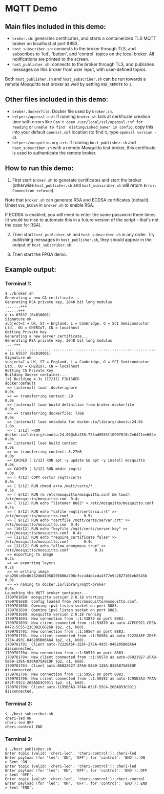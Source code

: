MQTT Demo
=========

Main files included in this demo:
---------------------------------

- `broker.sh`: generates certificates, and starts a containerized TLS MQTT broker on localhost at port 8883.
- `host_subscriber.sh`: connects to the broker through TLS, and subscribes to 'led', 'button', and 'control' topics on the local broker. All notifications are printed to the screen.
- `host_publisher.sh`: connects to the broker through TLS, and publishes messages on this broker from user input, with user-defined topics.

Both `host_publisher.sh` and `host_subscriber.sh` can be run towards a remote Mosquitto test broker as well by setting `USE_REMOTE` to `1`.

Other files included in this demo:
----------------------------------

- `broker.dockerfile`: Docker file used by `broker.sh`.
- `helpers/openssl.cnf`: If running `broker.sh` fails at certificate creation time with errors like `Can't open /usr/local/ssl/openssl.cnf for reading` or `unable to find 'distinguished_name' in config`, copy this into your default `openssl.cnf` location (to find it, type `openssl version -d`).
- `helpers/mosquitto.org.crt`: If running `host_publisher.sh` and `host_subscriber.sh` with a remote Mosquitto test broker, this certificate is used to authenticate the remote broker.

How to run this demo:
---------------------

1. First start `broker.sh` to generate certificates and start the broker (otherwise `host_publisher.sh` and `host_subscriber.sh` will return `Error: Connection refused`).

Note that `broker.sh` can generate RSA and ECDSA certificates (default). Unset `USE_ECDSA` in `broker.sh` to enable RSA.

If ECDSA is enabled, you will need to enter the same password three times (it would be nice to automate this in a future version of the script - that's not the case for RSA).

2. Then start `host_publisher.sh` and `host_subscriber.sh` in any order.
Try publishing messages in `host_publisher.sh`, they should appear in the output of `host_subscriber.sh`.

3. Then start the FPGA demo.

Example output:
---------------

### Terminal 1:
```
$ ./broker.sh
Generating a new CA certificate...
Generating RSA private key, 2048 bit long modulus
.......+++
......+++
e is 65537 (0x010001)
Signature ok
subject=C = UK, ST = England, L = Cambridge, O = SCI Semiconductor Ltd., OU = CHERIoT, CN = localhost
Getting Private key
Generating a new server certificate...
Generating RSA private key, 2048 bit long modulus
....+++
......................................................................................................................+++
e is 65537 (0x010001)
Signature ok
subject=C = UK, ST = England, L = Cambridge, O = SCI Semiconductor Ltd., OU = CHERIoT, CN = localhost
Getting CA Private Key
Building Docker container...
[+] Building 4.3s (17/17) FINISHED                                            docker:default
 => [internal] load .dockerignore                                                       0.0s
 => => transferring context: 2B                                                         0.0s
 => [internal] load build definition from broker.dockerfile                             0.0s
 => => transferring dockerfile: 736B                                                    0.0s
 => [internal] load metadata for docker.io/library/ubuntu:24.04                         1.0s
 => [ 1/12] FROM docker.io/library/ubuntu:24.04@sha256:723ad8033f109978f8c7e6421ee684e  0.0s
 => [internal] load build context                                                       0.0s
 => => transferring context: 8.27kB                                                     0.0s
 => CACHED [ 2/12] RUN apt -y update && apt -y install mosquitto                        0.0s
 => CACHED [ 3/12] RUN mkdir /mqtt/                                                     0.0s
 => [ 4/12] COPY certs/ /mqtt/certs                                                     0.0s
 => [ 5/12] RUN chmod a+rw /mqtt/certs/*                                                0.3s
 => [ 6/12] RUN rm /etc/mosquitto/mosquitto.conf && touch /etc/mosquitto/mosquitto.con  0.4s
 => [ 7/12] RUN echo "listener 8883" > /etc/mosquitto/mosquitto.conf                    0.4s
 => [ 8/12] RUN echo "cafile /mqtt/certs/ca.crt" >> /etc/mosquitto/mosquitto.conf       0.5s
 => [ 9/12] RUN echo "certfile /mqtt/certs/server.crt" >> /etc/mosquitto/mosquitto.con  0.4s
 => [10/12] RUN echo "keyfile /mqtt/certs/server.key" >> /etc/mosquitto/mosquitto.conf  0.4s
 => [11/12] RUN echo "require_certificate false" >> /etc/mosquitto/mosquitto.conf       0.4s
 => [12/12] RUN echo "allow_anonymous true" >> /etc/mosquitto/mosquitto.conf            0.3s
 => exporting to image                                                                  0.2s
 => => exporting layers                                                                 0.2s
 => => writing image sha256:d0c86432db81958205806a798cfcc4d4d4cda4f77e9c2827101eb8545b  0.0s
 => => naming to docker.io/library/mqtt-broker                                          0.0s
Launching the MQTT broker container...
1709781688: mosquitto version 2.0.18 starting
1709781688: Config loaded from /etc/mosquitto/mosquitto.conf.
1709781688: Opening ipv4 listen socket on port 8883.
1709781688: Opening ipv6 listen socket on port 8883.
1709781688: mosquitto version 2.0.18 running
1709781693: New connection from ::1:53870 on port 8883.
1709781693: New client connected from ::1:53870 as auto-47FCE971-CEEA-0472-5C55-21C082C0826D (p2, c1, k60).
1709781701: New connection from ::1:50564 on port 8883.
1709781701: New client connected from ::1:50564 as auto-72228A5F-2E6F-27EA-493C-846205B86A64 (p2, c1, k60).
1709781701: Client auto-72228A5F-2E6F-27EA-493C-846205B86A64 disconnected.
1709781704: New connection from ::1:50570 on port 8883.
1709781704: New client connected from ::1:50570 as auto-86823927-2FA8-5869-12EA-030A075A9EDF (p2, c1, k60).
1709781704: Client auto-86823927-2FA8-5869-12EA-030A075A9EDF disconnected.
1709781706: New connection from ::1:50582 on port 8883.
1709781706: New client connected from ::1:50582 as auto-1C95B3A3-7FAA-032F-55C4-260AD53C9911 (p2, c1, k60).
1709781706: Client auto-1C95B3A3-7FAA-032F-55C4-260AD53C9911 disconnected.
```

### Terminal 2:
```
$ ./host_subscriber.sh
cheri-led ON
cheri-led OFF
cheri-control END
```

### Terminal 3:

```
$ ./host_publisher.sh
Enter topic (valid: 'cheri-led', 'cheri-control'): cheri-led
Enter payload (for 'led': 'ON', 'OFF'; for 'control': 'END'): ON
> Sent 'ON'.
Enter topic (valid: 'cheri-led', 'cheri-control'): cheri-led
Enter payload (for 'led': 'ON', 'OFF'; for 'control': 'END'): OFF
> Sent 'OFF'.
Enter topic (valid: 'cheri-led', 'cheri-control'): cheri-control
Enter payload (for 'led': 'ON', 'OFF'; for 'control': 'END'): END
> Sent 'END'.
```
